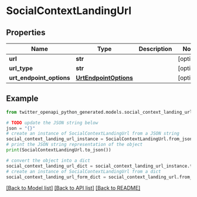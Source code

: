 # SocialContextLandingUrl


## Properties

Name | Type | Description | Notes
------------ | ------------- | ------------- | -------------
**url** | **str** |  | [optional] 
**url_type** | **str** |  | [optional] 
**urt_endpoint_options** | [**UrtEndpointOptions**](UrtEndpointOptions.md) |  | [optional] 

## Example

```python
from twitter_openapi_python_generated.models.social_context_landing_url import SocialContextLandingUrl

# TODO update the JSON string below
json = "{}"
# create an instance of SocialContextLandingUrl from a JSON string
social_context_landing_url_instance = SocialContextLandingUrl.from_json(json)
# print the JSON string representation of the object
print(SocialContextLandingUrl.to_json())

# convert the object into a dict
social_context_landing_url_dict = social_context_landing_url_instance.to_dict()
# create an instance of SocialContextLandingUrl from a dict
social_context_landing_url_form_dict = social_context_landing_url.from_dict(social_context_landing_url_dict)
```
[[Back to Model list]](../README.md#documentation-for-models) [[Back to API list]](../README.md#documentation-for-api-endpoints) [[Back to README]](../README.md)


